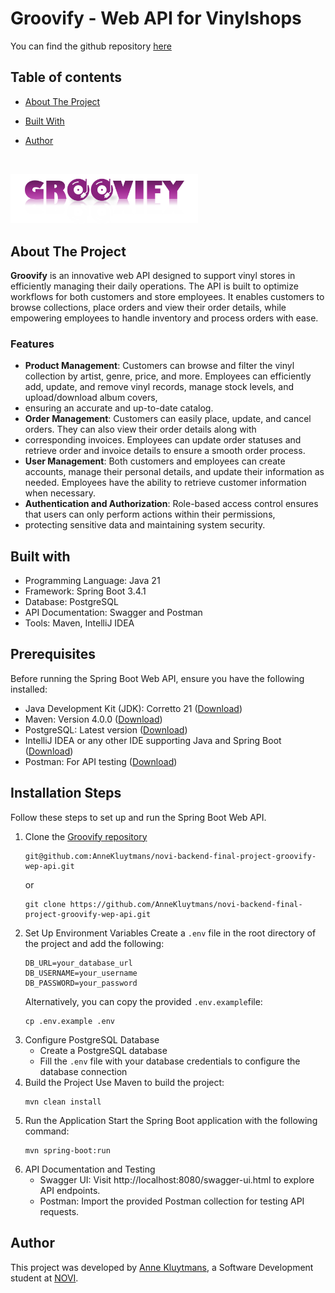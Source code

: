 # Groovify - Web API for Vinylshops

You can find the github repository [here](https://github.com/AnneKluytmans/novi-backend-final-project-groovify-web-api)

## Table of contents

- [About The Project](#about-the-project)
- [Built With](#built-with)
- [Author](#author)

  <br>

<img src="src/main/resources/assets/groovifyLogo.png" alt="Groovify Logo" width="300"/>


## About The Project

**Groovify** is an innovative web API designed to support vinyl stores in efficiently managing their daily operations.
The API is built to optimize workflows for both customers and store employees. It enables customers to browse
collections, place orders and view their order details, while empowering employees to handle inventory and
process orders with ease.

### Features
- **Product Management**: Customers can browse and filter the vinyl collection by artist, genre, price, and more.
  Employees can efficiently add, update, and remove vinyl records, manage stock levels, and upload/download album covers, 
- ensuring an accurate and up-to-date catalog.
- **Order Management**: Customers can easily place, update, and cancel orders. They can also view their order details along with 
- corresponding invoices. Employees can update order statuses and retrieve order and invoice details to ensure a smooth order process.
- **User Management**: Both customers and employees can create accounts, manage their personal details, and update their information as needed.
  Employees have the ability to retrieve customer information when necessary.
- **Authentication and Authorization**: Role-based access control ensures that users can only perform actions within their permissions, 
- protecting sensitive data and maintaining system security.


## Built with
- Programming Language: Java 21
- Framework: Spring Boot 3.4.1
- Database: PostgreSQL
- API Documentation: Swagger and Postman
- Tools: Maven, IntelliJ IDEA

## Prerequisites
Before running the Spring Boot Web API, ensure you have the following installed:

- Java Development Kit (JDK): Corretto 21 ([Download](https://aws.amazon.com/corretto/))
- Maven: Version 4.0.0 ([Download](https://maven.apache.org/download.cgi))
- PostgreSQL: Latest version ([Download](https://www.postgresql.org/download/))
- IntelliJ IDEA or any other IDE supporting Java and Spring Boot ([Download](https://www.jetbrains.com/idea/download/))
- Postman: For API testing ([Download](https://www.postman.com/downloads/))

## Installation Steps
Follow these steps to set up and run the Spring Boot Web API.

1. Clone the [Groovify repository](https://github.com/AnneKluytmans/novi-backend-final-project-groovify-wep-api)
    ```
    git@github.com:AnneKluytmans/novi-backend-final-project-groovify-wep-api.git
    ```
    or
    ```
    git clone https://github.com/AnneKluytmans/novi-backend-final-project-groovify-wep-api.git
    ```
2. Set Up Environment Variables
   Create a `.env` file in the root directory of the project and add the following:
    ```dotenv
    DB_URL=your_database_url
    DB_USERNAME=your_username
    DB_PASSWORD=your_password
    ```
   Alternatively, you can copy the provided `.env.example`file:
    ```
    cp .env.example .env
    ```
3.  Configure PostgreSQL Database
    - Create a PostgreSQL database
    - Fill the `.env` file with your database credentials to configure the database connection
4. Build the Project
   Use Maven to build the project:
    ```
    mvn clean install
    ```
5. Run the Application
   Start the Spring Boot application with the following command:
    ```
    mvn spring-boot:run
    ```
6. API Documentation and Testing
   - Swagger UI: Visit http://localhost:8080/swagger-ui.html to explore API endpoints.
   - Postman: Import the provided Postman collection for testing API requests.

## Author
This project was developed by [Anne Kluytmans](https://github.com/AnneKluytmans), a Software Development student
at [NOVI](https://www.novi.nl/).